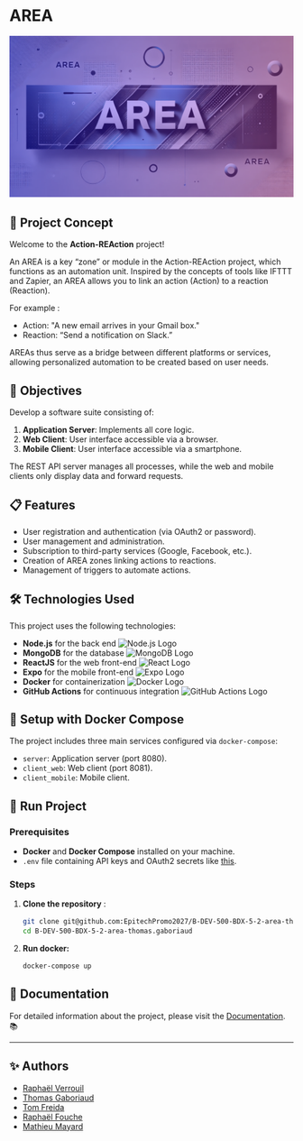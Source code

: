 # AREA

![AREA Banner](doc/assets/AREA.png)

##  📂 Project Concept

Welcome to the **Action-REAction** project!

An AREA is a key “zone” or module in the Action-REAction project, which functions as an automation unit. Inspired by the concepts of tools like IFTTT and Zapier, an AREA allows you to link an action (Action) to a reaction (Reaction).

For example :

- Action: "A new email arrives in your Gmail box."
- Reaction: “Send a notification on Slack.”

AREAs thus serve as a bridge between different platforms or services, allowing personalized automation to be created based on user needs.


## 🎯 Objectives

Develop a software suite consisting of:

1. **Application Server**: Implements all core logic.
2. **Web Client**: User interface accessible via a browser.
3. **Mobile Client**: User interface accessible via a smartphone.

The REST API server manages all processes, while the web and mobile clients only display data and forward requests.


## 📋 Features

- User registration and authentication (via OAuth2 or password).
- User management and administration.
- Subscription to third-party services (Google, Facebook, etc.).
- Creation of AREA zones linking actions to reactions.
- Management of triggers to automate actions.

## 🛠️ Technologies Used

This project uses the following technologies:

- **Node.js** for the back end <img alt="Node.js Logo" src="https://img.shields.io/badge/Node.js-339933?logo=node.js&amp;logoColor=white">
- **MongoDB** for the database <img alt="MongoDB Logo" src="https://img.shields.io/badge/MongoDB-47A248?logo=mongodb&amp;logoColor=white">
- **ReactJS** for the web front-end <img alt="React Logo" src="https://img.shields.io/badge/ReactJS-61DAFB?logo=react&amp;logoColor=white">
- **Expo** for the mobile front-end <img alt="Expo Logo" src="https://img.shields.io/badge/Expo-000020?logo=expo&amp;logoColor=white">
- **Docker** for containerization <img alt="Docker Logo" src="https://img.shields.io/badge/Docker-2496ED?logo=docker&amp;logoColor=white">
- **GitHub Actions** for continuous integration <img alt="GitHub Actions Logo" src="https://img.shields.io/badge/GitHub_Actions-2088FF?logo=github-actions&amp;logoColor=white">

## 🐳️ Setup with Docker Compose

The project includes three main services configured via `docker-compose`:

- `server`: Application server (port 8080).
- `client_web`: Web client (port 8081).
- `client_mobile`: Mobile client.

## 🚀 Run Project

### Prerequisites
- **Docker** and **Docker Compose** installed on your machine.
- `.env` file containing API keys and OAuth2 secrets like [this](doc/EnvFormat.md).

### Steps

1. **Clone the repository** :
   ```bash
   git clone git@github.com:EpitechPromo2027/B-DEV-500-BDX-5-2-area-thomas.gaboriaud.git
   cd B-DEV-500-BDX-5-2-area-thomas.gaboriaud

2. **Run docker:**

    ```bash
    docker-compose up

## 📖 Documentation

For detailed information about the project, please visit the [Documentation](doc/). 📚

---

## ✨ Authors

- [Raphaël Verrouil](https://github.com/raphvrl)
- [Thomas Gaboriaud](https://github.com/ThomasGaboriaud)
- [Tom Freida](https://github.com/TomFrda)
- [Raphaël Fouche](https://github.com/Raphael331100)
- [Mathieu Mayard](https://github.com/Mathieu17M)
